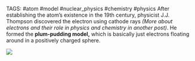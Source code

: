 TAGS: #atom #model #nuclear_physics #chemistry #physics 
After establishing the atom’s existence in the 19th century, physicist J.J. Thompson discovered the electron using cathode rays _(More about electrons and their role in physics and chemistry in another post)_. He formed the **plum-pudding model,** which is basically just electrons floating around in a positively charged sphere.

![](https://miro.medium.com/v2/resize:fit:1400/1*wawJrhBvXxtvt9riG2AutA.jpeg)
